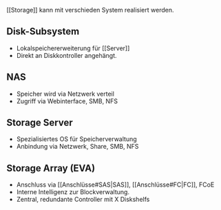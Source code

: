 [[Storage]] kann mit verschieden System realisiert werden.

## Disk-Subsystem
- Lokalspeichererweiterung für [[Server]]
- Direkt an Diskkontroller angehängt.

## NAS
- Speicher wird via Netzwerk verteil
- Zugriff via Webinterface, SMB, NFS

## Storage Server
- Spezialisiertes OS für Speicherverwaltung
- Anbindung via Netzwerk, Share, SMB, NFS

## Storage Array (EVA)
- Anschluss via [[Anschlüsse#SAS|SAS]], [[Anschlüsse#FC|FC]], FCoE
- Interne Intelligenz zur Blockverwaltung.
- Zentral, redundante Controller mit X Diskshelfs

